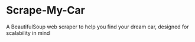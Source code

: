 # Scrape-My-Car
A BeautifulSoup web scraper to help you find your dream car, designed for scalability in mind
